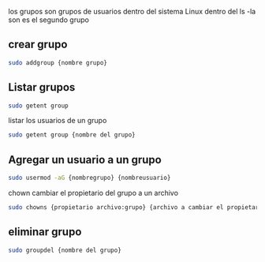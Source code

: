 los grupos son grupos de usuarios dentro del sistema Linux
dentro del ls -la son es el segundo grupo


## crear grupo

```sh fold:"Crea un grupo de usuarios"
sudo addgroup {nombre grupo} 
```

## Listar grupos

```sh fold:"Listar los grupos creados en el sistema"
sudo getent group
```

listar los usuarios de un grupo
```sh fold:"Listar los usuarios de un grupo"
sudo getent group {nombre del grupo}
```
## Agregar un usuario a un grupo
```sh fold:"Agregar un usuario a un grupo"
sudo usermod -aG {nombregrupo} {nombreusuario}
```

chown
cambiar  el propietario del grupo a un archivo
```sh fold:"Listar los grupos creados en el sistema"
sudo chowns {propietario archivo:grupo} {archivo a cambiar el propietario del grupo}
```

## eliminar grupo
```sh fold:"Eliminar un grupo"
sudo groupdel {nombre del grupo}
```